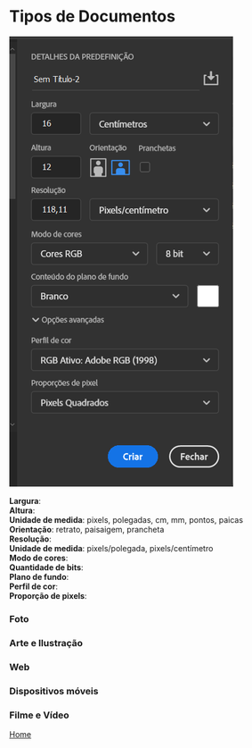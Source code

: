 # Tipos de Documentos

![Propriedades](1.png)

**Largura**:   
**Altura**:   
**Unidade de medida**: pixels, polegadas, cm, mm, pontos, paicas   
**Orientação**: retrato, paisaigem, prancheta   
**Resolução**:    
**Unidade de medida**: pixels/polegada, pixels/centímetro   
**Modo de cores**:    
**Quantidade de bits**:    
**Plano de fundo**:    
**Perfil de cor**:    
**Proporção de pixels**:    

### Foto

### Arte e Ilustração

### Web

### Dispositivos móveis

### Filme e Vídeo

[Home](../README.md)

